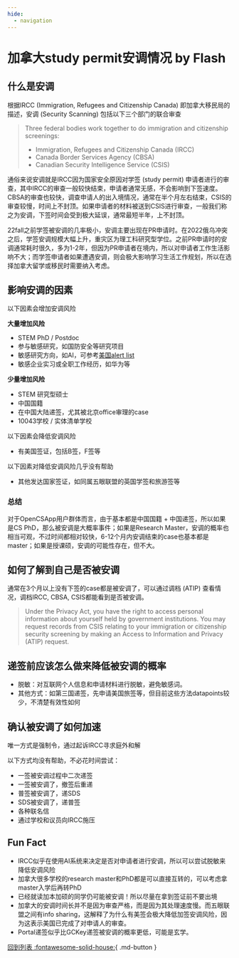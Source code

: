 ```yaml
---
hide:
  - navigation
---
```

# 加拿大study permit安调情况 by Flash

## 什么是安调

根据IRCC (Immigration, Refugees and Citizenship Canada) 即加拿大移民局的描述，安调 (Security Scanning) 包括以下三个部门的联合审查

> Three federal bodies work together to do immigration and citizenship screenings:
> 
> * Immigration, Refugees and Citizenship Canada (IRCC)
> * Canada Border Services Agency (CBSA)
> * Canadian Security Intelligence Service (CSIS)

通俗来说安调就是IRCC因为国家安全原因对学签 (study permit) 申请者进行的审查，其中IRCC的审查一般较快结束，申请者通常无感，不会影响到下签速度。CBSA的审查也较快，调查申请人的出入境情况，通常在半个月左右结束，CSIS的审查较慢，时间上不封顶。如果申请者的材料被送到CSIS进行审查，一般我们称之为安调，下签时间会受到极大延误，通常最短半年，上不封顶。

22fall之前学签被安调的几率极小，安调主要出现在PR申请时。在2022俄乌冲突之后，学签安调规模大幅上升，重灾区为理工科研究型学位。之前PR申请时的安调通常耗时很久，多为1-2年，但因为PR申请者在境内，所以对申请者工作生活影响不大；而学签申请者如果遭遇安调，则会极大影响学习生活工作规划，所以在选择加拿大留学或移民时需要纳入考虑。

## 影响安调的因素

以下因素会增加安调风险

**大量增加风险**
* STEM PhD / Postdoc
* 参与敏感研究，如国防安全等研究项目
* 敏感研究方向，如AI，可参考[美国alert list](https://www.bu.edu/isso/files/pdf/tal.pdf)
* 敏感企业实习或全职工作经历，如华为等

**少量增加风险**
* STEM 研究型硕士
* 中国国籍
* 在中国大陆递签，尤其被北京office审理的case
* 10043学校 / 实体清单学校

以下因素会降低安调风险

* 有美国签证，包括B签，F签等

以下因素对降低安调风险几乎没有帮助

* 其他发达国家签证，如同属五眼联盟的英国学签和旅游签等

### 总结

对于OpenCSApp用户群体而言，由于基本都是中国国籍 + 中国递签，所以如果是CS PhD，那么被安调是大概率事件；如果是Research Master，安调的概率也相当可观，不过时间都相对较快，6-12个月内安调结束的case也基本都是master；如果是授课硕，安调的可能性存在，但不大。

## 如何了解到自己是否被安调

通常在3个月以上没有下签的case都是被安调了，可以通过调档 (ATIP) 查看情况，调档IRCC, CBSA, CSIS都能看到是否被安调。

> Under the Privacy Act, you have the right to access personal information about yourself held by government institutions. You may request records from CSIS relating to your immigration or citizenship security screening by making an Access to Information and Privacy (ATIP) request.

## 递签前应该怎么做来降低被安调的概率

* 脱敏：对互联网个人信息和申请材料进行脱敏，避免敏感词。
* 其他方式：如第三国递签，先申请美国旅签等，但目前这些方法datapoints较少，不清楚有效性如何

## 确认被安调了如何加速

唯一方式是强制令，通过起诉IRCC寻求庭外和解

以下方式均没有帮助，不必花时间尝试：

* 一签被安调过程中二次递签
* 一签被安调了，撤签后重递
* 普签被安调了，递SDS
* SDS被安调了，递普签
* 各种联名信
* 通过学校和议员向IRCC施压

## Fun Fact

* IRCC似乎在使用AI系统来决定是否对申请者进行安调，所以可以尝试脱敏来降低安调风险
* 加拿大很多学校的research master和PhD都是可以直接互转的，可以考虑拿master入学后再转PhD
* 已经就读加本加硕的同学仍可能被安调！所以尽量在拿到签证前不要出境
* 加拿大的安调时间长并不是因为审查严格，而是因为其处理速度慢。而五眼联盟之间有info sharing，这解释了为什么有美签会极大降低加签安调风险，因为这表示美国已完成了对申请人的审查。
* Portal递签似乎比GCKey递签被安调的概率更低，可能是玄学。

[回到列表 :fontawesome-solid-house:](blog.md){ .md-button }

